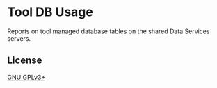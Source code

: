 Tool DB Usage
=============

Reports on tool managed database tables on the shared Data Services servers.

License
-------
[GNU GPLv3+](//www.gnu.org/copyleft/gpl.html "GNU GPLv3+")
